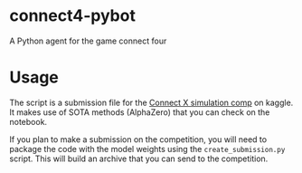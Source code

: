 # connect4-pybot
A Python agent for the game connect four

# Usage 

The script is a submission file for the [Connect X simulation comp](https://www.kaggle.com/c/connectx/overview) on kaggle. 
It makes use of SOTA methods (AlphaZero) that you can check on the notebook. 


If you plan to make a submission on the competition, you will need to package the code with the model weights using the `create_submission.py` script. This will build an archive that you can send to the competition.

